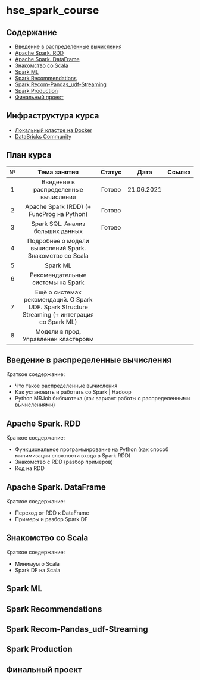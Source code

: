# hse_spark_course

## Cодержание
- [Введение в распределенные вычисления](#t1)
- [Apache Spark. RDD](#t2)
- [Apache Spark. DataFrame](#t3)
- [Знакомство со Scala](#t4)
- [Spark ML](#t5)
- [Spark Recommendations](#t6)
- [Spark Recom-Pandas_udf-Streaming](#t7)
- [Spark Production](#t8)
- [Финальный проект](#finpro)



## Инфраструктура курса

- [Локальный кластре на Docker](https://github.com/NameArtem/hadoop-spark-standalone-docker)
- [DataBricks Community](/tutorials/databricks_tutorial)

## План курса

|№|Тема занятия| Статус| Дата | Ссылка|
|:---:|:---:|:---:|:---:|:---:|
|1| Введение в распределенные вычисления |Готово |21.06.2021||
|2| Apache Spark (RDD) (+ FuncProg на Python) | Готово |||
|3| Spark SQL. Анализ больших данных | Готово |||
|4| Подробнее о модели вычислений Spark. Знакомство со Scala | |||
|5| Spark ML | |||
|6| Рекомендательные системы на Spark | |||
|7| Ещё о системах рекомендаций. О Spark UDF. Spark Structure Streaming (+ интеграция со Spark ML) | |||
|8| Модели в прод. Управленеи кластеровм  | |||



## Введение в распределенные вычисления
<a name='t1'></a>

Краткое соедержание:
- Что такое распределенные вычисления
- Как установить и работать со Spark | Hadoop
- Python MRJob библиотека (как вариант работы с распределенными вычислениями)


## Apache Spark. RDD
<a name='t2'></a>

Краткое соедержание:
- Функциональное программирование на Python (как способ минимизации сложности входа в Spark RDD)
- Знакомство с RDD (разбор примеров)
- Код на RDD

## Apache Spark. DataFrame
<a name='t3'></a>

Краткое соедержание:
- Переход от RDD к DataFrame
- Примеры и разбор Spark DF

## Знакомство со Scala
<a name='t4'></a>

Краткое соедержание:
- Минимум о Scala
- Spark DF на Scala


## Spark ML
<a name='t5'></a>



## Spark Recommendations
<a name='t6'></a>




## Spark Recom-Pandas_udf-Streaming

<a name='t7'></a>


## Spark Production

<a name='t8'></a>


## Финальный проект
<a name='finpro'></a>
